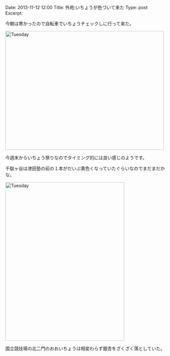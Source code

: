 Date: 2013-11-12 12:00 
Title: 外苑:いちょうが色づいて来た
Type: post  
Excerpt:   

今朝は寒かったので自転車でいちょうチェックしに行って来た。

<a href="http://www.flickr.com/photos/hdknr/10815589664/" title="Tuesday by hidelafoglia, on Flickr"><img src="https://farm6.staticflickr.com/5479/10815589664_bceed7392f.jpg" width="500" height="375" alt="Tuesday"></a>

今週末からいちょう祭りなのでタイミング的には良い感じのようです。

千駄ヶ谷は津田塾の前の１本がだいぶ黄色くなっていたぐらいなのでまだまだかな。

<a href="http://www.flickr.com/photos/hdknr/10815458545/" title="Tuesday by hidelafoglia, on Flickr"><img src="https://farm3.staticflickr.com/2889/10815458545_99676520a2.jpg" width="375" height="500" alt="Tuesday"></a>

国立競技場の北二門のおおいちょうは相変わらず銀杏をざくざく落としていた。

